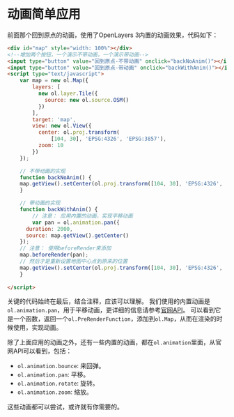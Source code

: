 # 动画简单应用
前面那个回到原点的动画，使用了OpenLayers 3内置的动画效果，代码如下：

```html
<div id="map" style="width: 100%"></div>
<!--增加两个按钮，一个演示不带动画，一个演示带动画-->
<input type="button" value="回到原点-不带动画" onclick="backNoAnim()"></input>
<input type="button" value="回到原点-带动画" onclick="backWithAnim()"></input>
<script type="text/javascript">
	var map = new ol.Map({
		layers: [
		  new ol.layer.Tile({
		    source: new ol.source.OSM()
		  })
		],
		target: 'map',
		view: new ol.View({
		  center: ol.proj.transform(
		      [104, 30], 'EPSG:4326', 'EPSG:3857'),
		  zoom: 10
		})
	});

	// 不带动画的实现
	function backNoAnim() {
    map.getView().setCenter(ol.proj.transform([104, 30], 'EPSG:4326', 'EPSG:3857'));
	}

	// 带动画的实现
	function backWithAnim() {
		// 注意： 应用内置的动画，实现平移动画
		var pan = ol.animation.pan({
      duration: 2000,
      source: map.getView().getCenter()
    });
    // 注意： 使用beforeRender来添加
    map.beforeRender(pan);
    // 然后才是重新设置地图中心点到原来的位置
    map.getView().setCenter(ol.proj.transform([104, 30], 'EPSG:4326', 'EPSG:3857'));
	}
	
</script>
```
关键的代码始终在最后，结合注释，应该可以理解。 我们使用的内置动画是`ol.animation.pan`，用于平移动画，更详细的信息请参考[官网API](http://openlayers.org/en/v3.13.1/apidoc/ol.animation.html#.pan)。 可以看到它是一个函数，返回一个`ol.PreRenderFunction`，添加到`ol.Map`，从而在渲染的时候使用，实现动画。 

除了上面应用的动画之外，还有一些内置的动画，都在`ol.animation`里面，从官网API可以看到，包括：

* `ol.animation.bounce`: 来回弹。
* `ol.animation.pan`: 平移。
* `ol.animation.rotate`: 旋转。
* `ol.animation.zoom`: 缩放。

这些动画都可以尝试，或许就有你需要的。 
